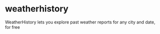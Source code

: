 # weatherhistory
WeatherHistory lets you explore past weather reports for any city and date, for free
